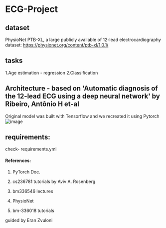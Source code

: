# ECG-Project
## dataset
PhysioNet PTB-XL, a large publicly available of 12-lead electrocardiography dataset:
https://physionet.org/content/ptb-xl/1.0.1/
## tasks
1.Age estimation - regression 
2.Classification 
## Architecture - based on 'Automatic diagnosis of the 12-lead ECG using a deep neural network' by Ribeiro, Antônio H et-al
Original model was built with Tensorflow and we recreated it using Pytorch
![image](https://user-images.githubusercontent.com/112961476/210334307-cc42f997-f1b6-4bc0-b2a7-2e346646ec68.png)
## requirements:
check- requirements.yml

#### References:
1. PyTorch Doc.

2. cs236781 tutorials by Aviv A. Rosenberg.

3. bm336546 lectures

4. PhysioNet

5. bm-336018 tutorials

guided by Eran Zvuloni
